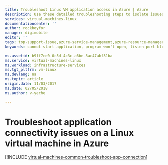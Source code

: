 ```yaml
---
title: Troubleshoot Linux VM application access in Azure | Azure
description: Use these detailed troubleshooting steps to isolate issues in connecting to applications running on Linux virtual machines in Azure.
services: virtual-machines-linux
documentationcenter: ''
author: rockboyfor
manager: digimobile
editor: ''
tags: top-support-issue,azure-service-management,azure-resource-manager
keywords: cannot start application, program won't open, listen port blocked, unable to start program, listen port blocked

ms.assetid: b9ff7cd0-0c5d-4c3c-a6be-3ac47abf31ba
ms.service: virtual-machines-linux
ms.workload: infrastructure-services
ms.tgt_pltfrm: vm-linux
ms.devlang: na
ms.topic: article
origin.date: 11/03/2017
ms.date: 02/05/2018
ms.author: v-yeche

---
```

# Troubleshoot application connectivity issues on a Linux virtual machine in Azure
[!INCLUDE [virtual-machines-common-troubleshoot-app-connection](../../../includes/virtual-machines-common-troubleshoot-app-connection.md)]

<!--Update_Description: update meta properties -->
